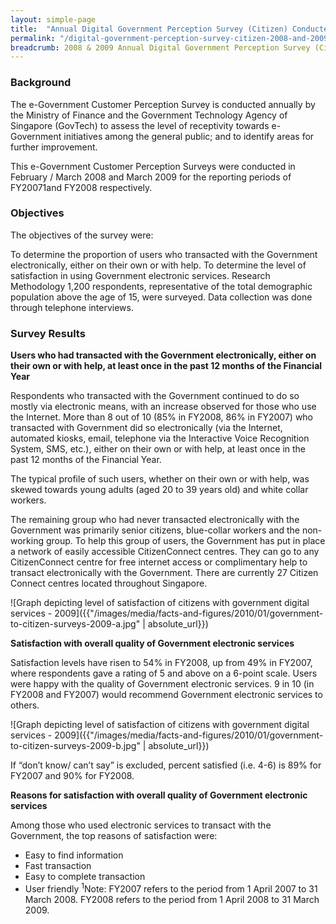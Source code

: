 ```yaml
---
layout: simple-page
title:  "Annual Digital Government Perception Survey (Citizen) Conducted in 2008 and 2009"
permalink: "/digital-government-perception-survey-citizen-2008-and-2009"
breadcrumb: 2008 & 2009 Annual Digital Government Perception Survey (Citizen)
---
```


### **Background**

The e-Government Customer Perception Survey is conducted annually by the Ministry of Finance and the Government Technology Agency of Singapore (GovTech) to assess the level of receptivity towards e-Government initiatives among the general public; and to identify areas for further improvement.

This e-Government Customer Perception Surveys were conducted in February / March 2008 and  March 2009 for the reporting periods of FY20071and FY2008 respectively.

### **Objectives**

The objectives of the survey were:

To determine the proportion of users who transacted with the Government electronically, either on their own or with help.
To determine the level of satisfaction in using Government electronic services.
Research Methodology
1,200 respondents, representative of the total demographic population above the age of 15, were surveyed. Data collection was done through telephone interviews.

### **Survey Results**

**Users who had transacted with the Government electronically, either on their own or with help, at least once in the past 12 months of the Financial Year**

Respondents who transacted with the Government continued to do so mostly via electronic means, with an increase observed for those who use the Internet. More than 8 out of 10 (85% in FY2008, 86% in FY2007) who transacted with Government did so electronically (via the Internet, automated kiosks, email, telephone via the Interactive Voice Recognition System, SMS, etc.), either on their own or with help, at least once in the past 12 months of the Financial Year.

The typical profile of such users, whether on their own or with help, was skewed towards young adults (aged 20 to 39 years old) and white collar workers.

The remaining group who had never transacted electronically with the Government was primarily senior citizens, blue-collar workers and the non-working group. To help this group of users, the Government has put in place a network of easily accessible CitizenConnect centres. They can go to any CitizenConnect centre for free internet access or complimentary help to transact electronically with the Government. There are currently 27 Citizen Connect centres located throughout Singapore.

![Graph depicting level of satisfaction of citizens with government digital services - 2009]({{"/images/media/facts-and-figures/2010/01/government-to-citizen-surveys-2009-a.jpg" | absolute_url}})

**Satisfaction with overall quality of Government electronic services**

Satisfaction levels have risen to 54% in FY2008, up from 49% in FY2007, where respondents gave a rating of 5 and above on a 6-point scale. Users were happy with the quality of Government electronic services. 9 in 10 (in FY2008 and FY2007) would recommend Government electronic services to others.

![Graph depicting level of satisfaction of citizens with government digital services - 2009]({{"/images/media/facts-and-figures/2010/01/government-to-citizen-surveys-2009-b.jpg" | absolute_url}})

If “don’t know/ can’t say” is excluded,  percent satisfied (i.e. 4-6) is 89% for FY2007 and 90% for FY2008.

**Reasons for satisfaction with overall quality of Government electronic services**

Among those who used electronic services to transact with the Government, the top reasons of satisfaction were:

* Easy to find information
* Fast transaction
* Easy to complete transaction
* User friendly
<sup>1</sup>Note: FY2007 refers to the period from 1 April 2007 to 31 March 2008. FY2008 refers to the period from 1 April 2008 to 31 March 2009.
